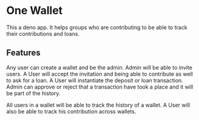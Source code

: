 # One Wallet
This a deno app. It helps groups who are contributing to be able to track their contributions and loans.


## Features
Any user can create a wallet and be the admin.
Admin will be able to invite users.
A User will accept the invitation and being able to contribute as well to ask for a loan.
A User will instantiate the deposit or loan transaction.
Admin can approve or reject that a transaction have took a place and it will be part of the history.

All users in a wallet will be able to track the history of a wallet.
A User will also be able to track his contribution across wallets.